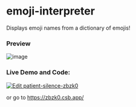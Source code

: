 # emoji-interpreter
Displays emoji names from a dictionary of emojis!

### Preview
![image](https://user-images.githubusercontent.com/59335572/134804533-1c39bddc-b8f9-4f33-9c71-0293dbf8b3b0.png)


### Live Demo and Code:

[![Edit patient-silence-zbzk0](https://codesandbox.io/static/img/play-codesandbox.svg)](https://codesandbox.io/s/patient-silence-zbzk0?fontsize=14&hidenavigation=1&theme=dark&view=preview)

or go to https://zbzk0.csb.app/
